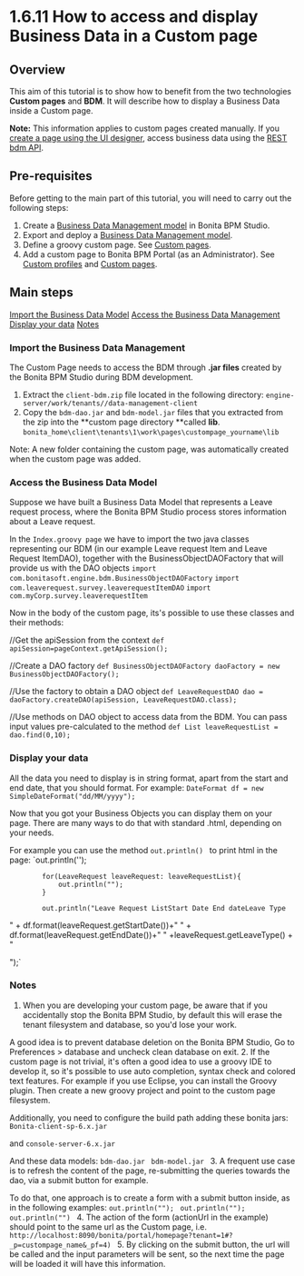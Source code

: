 # 1.6.11 How to access and display Business Data in a Custom page

## Overview

This aim of this tutorial is to show how to benefit from the two technologies **Custom pages** and **BDM**.
It will describe how to display a Business Data inside a Custom page.

**Note:** This information applies to custom pages created manually. 
If you [create a page using the UI designer](create-or-modify-a-page.md), access business data using the [REST bdm API](bdm-api.md).

## Pre-requisites

Before getting to the main part of this tutorial, you will need to carry out the following steps:

1. Create a [Business Data Management model](define-and-deploy-the-bdm.md) in Bonita BPM Studio.
2. Export and deploy a [Business Data Management model](define-and-deploy-the-bdm.md).
3. Define a groovy custom page. See [Custom pages](pages.md#examples).
4. Add a custom page to Bonita BPM Portal (as an Administrator). See [Custom profiles](custom-profiles.md) and [Custom pages](pages.md).

## Main steps
[Import the Business Data Model](#import)
[Access the Business Data Management](#access)
[Display your data](#display)
[Notes](#notes)

### Import the Business Data Management

The Custom Page needs to access the BDM through **.jar files** created by the Bonita BPM Studio during BDM development.

1. Extract the `client-bdm.zip` file located in the following directory:
`engine-server/work/tenants//data-management-client`
2. Copy the `bdm-dao.jar` and `bdm-model.jar` files that you extracted from the zip into the **custom page directory **called **lib**.
`bonita_home\client\tenants\1\work\pages\custompage_yourname\lib
`

Note: A new folder containing the custom page, was automatically created when the custom page was added.

### Access the Business Data Model

Suppose we have built a Business Data Model that represents a Leave request process, where the Bonita BPM Studio process stores information about a Leave request. 

In the `Index.groovy page` we have to import the two java classes representing our BDM (in our example Leave request Item and Leave Request ItemDAO), together with the BusinessObjectDAOFactory that will provide us with the DAO objects
`import com.bonitasoft.engine.bdm.BusinessObjectDAOFactory`
`import com.leaverequest.survey.leaverequestItemDAO`
`import com.myCorp.survey.leaverequestItem`

Now in the body of the custom page, its's possible to use these classes and their methods:

//Get the apiSession from the context
`def apiSession=pageContext.getApiSession();
`

//Create a DAO factory
`def BusinessObjectDAOFactory daoFactory = new BusinessObjectDAOFactory();
`

//Use the factory to obtain a DAO object
`def LeaveRequestDAO dao = daoFactory.createDAO(apiSession, LeaveRequestDAO.class);
`

//Use methods on DAO object to access data from the BDM. You can pass input values pre-calculated to the method
`def List leaveRequestList = dao.find(0,10);
`

### Display your data

All the data you need to display is in string format, apart from the start and end date, that you should format. For example:
`DateFormat df = new SimpleDateFormat("dd/MM/yyyy");
`

Now that you got your Business Objects you can display them on your page.
There are many ways to do that with standard .html, depending on your needs.

For example you can use the method `out.println()
` to print html in the page:
`out.println('');
			
			for(LeaveRequest leaveRequest: leaveRequestList){         
				out.println(""); 
			}
			
			out.println("Leave Request ListStart Date End dateLeave Type

" + df.format(leaveRequest.getStartDate())+" " + df.format(leaveRequest.getEndDate())+" " +leaveRequest.getLeaveType() + "

");`

### Notes

1. When you are developing your custom page, be aware that if you accidentally stop the Bonita BPM Studio, by default this will erase the tenant filesystem and database, so you'd lose your work.

A good idea is to prevent database deletion on the Bonita BPM Studio, Go to Preferences \> database and uncheck clean database on exit.
2. If the custom page is not trivial, it's often a good idea to use a groovy IDE to develop it, so it's possible to use auto completion, syntax check and colored text features.
For example if you use Eclipse, you can install the Groovy plugin.
Then create a new groovy project and point to the custom page filesystem.

Additionally, you need to configure the build path adding these bonita jars:
`Bonita-client-sp-6.x.jar
`

and
`console-server-6.x.jar
`

And these data models:
`bdm-dao.jar
`
`bdm-model.jar
`
3. A frequent use case is to refresh the content of the page, re-submitting the queries towards the dao, via a submit button for example.

To do that, one approach is to create a form with a submit button inside, as in the following examples:
`out.println("");
`
`out.println("");
`
`out.println("")
`
4. The action of the form (actionUrl in the example) should point to the same url as the Custom page, i.e.
`http://localhost:8090/bonita/portal/homepage?tenant=1#?_p=custompage_name&_pf=4)
`
5. By clicking on the submit button, the url will be called and the input parameters will be sent, so the next time the page will be loaded it will have this information.